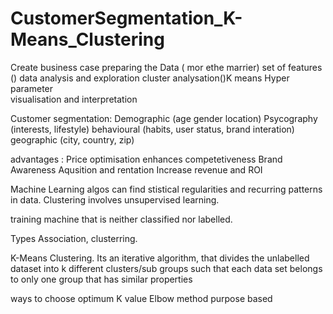 # CustomerSegmentation_K-Means_Clustering

Create business case
preparing the Data ( mor ethe marrier)
set of features ()
data analysis and exploration
cluster analysation()K means
Hyper parameter  
visualisation and interpretation

Customer segmentation:
Demographic (age gender location)
Psycography (interests, lifestyle)
behavioural (habits, user status, brand interation)
geographic (city, country, zip)

advantages :
Price optimisation
enhances competetiveness
Brand Awareness
Aqusition and rentation
Increase revenue and ROI

Machine Learning algos can find stistical regularities and recurring patterns in data.
Clustering involves unsupervised learning.

training machine that is neither classified nor labelled.

Types Association, clusterring.

K-Means Clustering.
Its an iterative algorithm, that divides the unlabelled dataset into k different clusters/sub groups such that each data set belongs
to only one group that has similar properties

ways to choose optimum K value
Elbow method
purpose based
